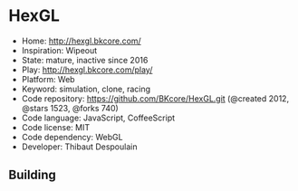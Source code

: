 # HexGL

- Home: http://hexgl.bkcore.com/
- Inspiration: Wipeout
- State: mature, inactive since 2016
- Play: http://hexgl.bkcore.com/play/
- Platform: Web
- Keyword: simulation, clone, racing
- Code repository: https://github.com/BKcore/HexGL.git (@created 2012, @stars 1523, @forks 740)
- Code language: JavaScript, CoffeeScript
- Code license: MIT
- Code dependency: WebGL
- Developer: Thibaut Despoulain

## Building
